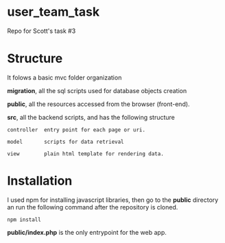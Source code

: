 # user_team_task
Repo for Scott's task #3

# Structure
It folows a basic mvc folder organization

  **migration**, all the sql scripts used for database objects creation
  
  **public**,    all the resources accessed from the browser (front-end).
  
  **src**,       all the backend scripts, and has the following structure
    
    controller  entry point for each page or uri.
    
    model       scripts for data retrieval
    
    view        plain html template for rendering data.

# Installation
  
I used npm for installing javascript libraries, then go to the **public** directory an run the following command after the repository is cloned.
    
    npm install
    
    
**public/index.php** is the only entrypoint for the web app.
